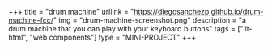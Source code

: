 +++
title = "drum machine"
urllink = "https://diegosanchezp.github.io/drum-machine-fcc/"
img = "drum-machine-screenshot.png"
description = "a drum machine that you can play with your keyboard buttons"
tags = ["lit-html", "web components"]
type = "MINI-PROJECT"
+++
